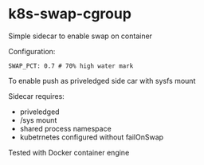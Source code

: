 # k8s-swap-cgroup
Simple sidecar to enable swap on container

Configuration:
```
SWAP_PCT: 0.7 # 70% high water mark
```

To enable push as priveledged side car with sysfs mount

Sidecar requires:
 - priveledged
 - /sys mount
 - shared process namespace
 - kubetrnetes configured without failOnSwap


Tested with Docker container engine